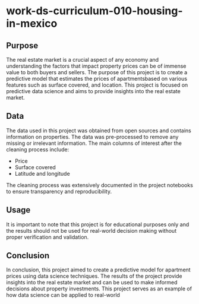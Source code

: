 # work-ds-curriculum-010-housing-in-mexico

## Purpose
The real estate market is a crucial aspect of any economy and understanding the factors that impact property prices can be of immense value to both buyers and sellers. The purpose of this project is to create a predictive model that estimates the prices of apartmentsbased on various features such as surface covered, and location. This project is focused on predictive data science and aims to provide insights into the real estate market.

## Data
The data used in this project was obtained from open sources and contains information on properties. The data was pre-processed to remove any missing or irrelevant information. The main columns of interest after the cleaning process include:

* Price
* Surface covered
* Latitude and longitude

The cleaning process was extensively documented in the project notebooks to ensure transparency and reproducibility.

## Usage
It is important to note that this project is for educational purposes only and the results should not be used for real-world decision making without proper verification and validation.

## Conclusion
In conclusion, this project aimed to create a predictive model for apartment prices using data science techniques. The results of the project provide insights into the real estate market and can be used to make informed decisions about property investments. This project serves as an example of how data science can be applied to real-world
